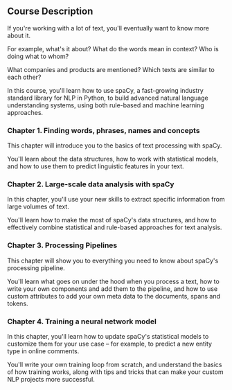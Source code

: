 ## Course Description
If you're working with a lot of text, you'll eventually want to know more about it. 

For example, what's it about? What do the words mean in context? Who is doing what to whom? 

What companies and products are mentioned? Which texts are similar to each other? 

In this course, you'll learn how to use spaCy, a fast-growing industry standard library for NLP in Python, to build advanced natural language understanding systems, using both rule-based and machine learning approaches.

### Chapter 1. Finding words, phrases, names and concepts
This chapter will introduce you to the basics of text processing with spaCy. 

You'll learn about the data structures, how to work with statistical models, and how to use them to predict linguistic features in your text.

### Chapter 2. Large-scale data analysis with spaCy
In this chapter, you'll use your new skills to extract specific information from large volumes of text. 

You'll learn how to make the most of spaCy's data structures, and how to effectively combine statistical and rule-based approaches for text analysis.

### Chapter 3. Processing Pipelines
This chapter will show you to everything you need to know about spaCy's processing pipeline. 

You'll learn what goes on under the hood when you process a text, how to write your own components and add them to the pipeline, and how to use custom attributes to add your own meta data to the documents, spans and tokens.

### Chapter 4. Training a neural network model
In this chapter, you'll learn how to update spaCy's statistical models to customize them for your use case – for example, to predict a new entity type in online comments. 

You'll write your own training loop from scratch, and understand the basics of how training works, along with tips and tricks that can make your custom NLP projects more successful.
